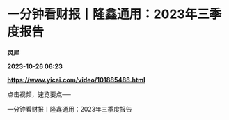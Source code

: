 # 一分钟看财报丨隆鑫通用：2023年三季度报告
**灵犀**

**2023-10-26 06:23**

**https://www.yicai.com/video/101885488.html**

点击视频，速览要点──

一分钟看财报丨隆鑫通用：2023年三季度报告